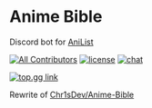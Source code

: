 # Anime Bible

Discord bot for [AniList](https://anilist.co)

[![All Contributors](https://img.shields.io/badge/all_contributors-1-orange.svg?style=flat-square)](#contributors-)
[![license](https://img.shields.io/github/license/Chr1sDev/rebel-fleet-admiral?style=flat-square)](LICENSE)
[![chat](https://img.shields.io/discord/700453406061494292?style=flat-square)](https://discord.gg/STpSM5W)

[![top.gg link](https://top.gg/api/widget/763464598959292458.svg)](https://top.gg/bot/763464598959292458)

Rewrite of [Chr1sDev/Anime-Bible](https://github.com/chr1sdev/anime-bible)
